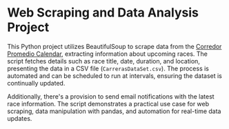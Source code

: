 # Web Scraping and Data Analysis Project

This Python project utilizes BeautifulSoup to scrape data from the [Corredor Promedio Calendar](https://www.corredorpromedio.com/calendario/), extracting information about upcoming races. The script fetches details such as race title, date, duration, and location, presenting the data in a CSV file (`CarrerasDataSet.csv`). The process is automated and can be scheduled to run at intervals, ensuring the dataset is continually updated.

Additionally, there's a provision to send email notifications with the latest race information. The script demonstrates a practical use case for web scraping, data manipulation with pandas, and automation for real-time data updates.
